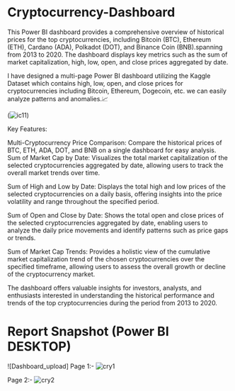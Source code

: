 # Cryptocurrency-Dashboard

This Power BI dashboard provides a comprehensive overview of historical prices for the top cryptocurrencies, including Bitcoin (BTC), Ethereum (ETH), Cardano (ADA), Polkadot (DOT), and Binance Coin (BNB).spanning from 2013 to 2020. The dashboard displays key metrics such as the sum of market capitalization, high, low, open, and close prices aggregated by date.

I have designed a multi-page Power BI dashboard utilizing the Kaggle Dataset which contains high, low, open, and close prices for  cryptocurrencies including Bitcoin, Ethereum, Dogecoin, etc. we can easily analyze patterns and anomalies.📈


(![ic11](https://github.com/Whimsical24/Cryptocurrency-Dashboard/assets/108448418/fa2992fc-9da1-437f-a0d4-56ab8ae2f2f8))


Key Features:

Multi-Cryptocurrency Price Comparison: Compare the historical prices of BTC, ETH, ADA, DOT, and BNB on a single dashboard for easy analysis.
Sum of Market Cap by Date: Visualizes the total market capitalization of the selected cryptocurrencies aggregated by date, allowing users to track the overall market trends over time.

Sum of High and Low by Date: Displays the total high and low prices of the selected cryptocurrencies on a daily basis, offering insights into the price volatility and range throughout the specified period.

Sum of Open and Close by Date: Shows the total open and close prices of the selected cryptocurrencies aggregated by date, enabling users to analyze the daily price movements and identify patterns such as price gaps or trends.

Sum of Market Cap Trends: Provides a holistic view of the cumulative market capitalization trend of the chosen cryptocurrencies over the specified timeframe, allowing users to assess the overall growth or decline of the cryptocurrency market.

The dashboard offers valuable insights for investors, analysts, and enthusiasts interested in understanding the historical performance and trends of the top cryptocurrencies during the period from 2013 to 2020.

# Report Snapshot (Power BI DESKTOP)

 
![Dashboard_upload]
Page 1:-  ![cry1](https://github.com/Whimsical24/Cryptocurrency-Dashboard/assets/108448418/1243a685-addd-45a2-9708-8cc9090b5b21)

Page 2:-  ![cry2](https://github.com/Whimsical24/Cryptocurrency-Dashboard/assets/108448418/7e4caf3c-8699-4d82-b7c7-bae7d02c738f)

